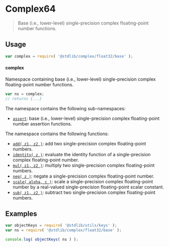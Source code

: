 <!--

@license Apache-2.0

Copyright (c) 2024 The Stdlib Authors.

Licensed under the Apache License, Version 2.0 (the "License");
you may not use this file except in compliance with the License.
You may obtain a copy of the License at

   http://www.apache.org/licenses/LICENSE-2.0

Unless required by applicable law or agreed to in writing, software
distributed under the License is distributed on an "AS IS" BASIS,
WITHOUT WARRANTIES OR CONDITIONS OF ANY KIND, either express or implied.
See the License for the specific language governing permissions and
limitations under the License.

-->

# Complex64

> Base (i.e., lower-level) single-precision complex floating-point number functions.

<section class="usage">

## Usage

```javascript
var complex = require( '@stdlib/complex/float32/base' );
```

#### complex

Namespace containing base (i.e., lower-level) single-precision complex floating-point number functions.

```javascript
var ns = complex;
// returns {...}
```

The namespace contains the following sub-namespaces:

<!-- <toc pattern="+(assert)"> -->

<div class="namespace-toc">

-   <span class="signature">[`assert`][@stdlib/complex/float32/base/assert]</span><span class="delimiter">: </span><span class="description">base (i.e., lower-level) single-precision complex floating-point number assertion functions.</span>

</div>

<!-- </toc> -->

The namespace contains the following functions:

<!-- <toc pattern="*"> -->

<div class="namespace-toc">

-   <span class="signature">[`add( z1, z2 )`][@stdlib/complex/float32/base/add]</span><span class="delimiter">: </span><span class="description">add two single-precision complex floating-point numbers.</span>
-   <span class="signature">[`identity( z )`][@stdlib/complex/float32/base/identity]</span><span class="delimiter">: </span><span class="description">evaluate the identity function of a single-precision complex floating-point number.</span>
-   <span class="signature">[`mul( z1, z2 )`][@stdlib/complex/float32/base/mul]</span><span class="delimiter">: </span><span class="description">multiply two single-precision complex floating-point numbers.</span>
-   <span class="signature">[`neg( z )`][@stdlib/complex/float32/base/neg]</span><span class="delimiter">: </span><span class="description">negate a single-precision complex floating-point number.</span>
-   <span class="signature">[`scale( alpha, c )`][@stdlib/complex/float32/base/scale]</span><span class="delimiter">: </span><span class="description">scale a single-precision complex floating-point number by a real-valued single-precision floating-point scalar constant.</span>
-   <span class="signature">[`sub( z1, z2 )`][@stdlib/complex/float32/base/sub]</span><span class="delimiter">: </span><span class="description">subtract two single-precision complex floating-point numbers.</span>

</div>

<!-- </toc> -->

</section>

<!-- /.usage -->

<!-- Package notes. Make sure to keep an empty line after the `section` element and another before the `/section` close. -->

<section class="notes">

</section>

<!-- /.notes -->

<section class="examples">

## Examples

<!-- TODO: better examples -->

<!-- eslint no-undef: "error" -->

```javascript
var objectKeys = require( '@stdlib/utils/keys' );
var ns = require( '@stdlib/complex/float32/base' );

console.log( objectKeys( ns ) );
```

</section>

<!-- /.examples -->

<!-- Section for related `stdlib` packages. Do not manually edit this section, as it is automatically populated. -->

<section class="related">

</section>

<!-- /.related -->

<!-- Section for all links. Make sure to keep an empty line after the `section` element and another before the `/section` close. -->

<section class="links">

<!-- <toc-links> -->

[@stdlib/complex/float32/base/add]: https://github.com/stdlib-js/complex/tree/main/float32/base/add

[@stdlib/complex/float32/base/identity]: https://github.com/stdlib-js/complex/tree/main/float32/base/identity

[@stdlib/complex/float32/base/mul]: https://github.com/stdlib-js/complex/tree/main/float32/base/mul

[@stdlib/complex/float32/base/neg]: https://github.com/stdlib-js/complex/tree/main/float32/base/neg

[@stdlib/complex/float32/base/scale]: https://github.com/stdlib-js/complex/tree/main/float32/base/scale

[@stdlib/complex/float32/base/sub]: https://github.com/stdlib-js/complex/tree/main/float32/base/sub

[@stdlib/complex/float32/base/assert]: https://github.com/stdlib-js/complex/tree/main/float32/base/assert

<!-- </toc-links> -->

</section>

<!-- /.links -->
